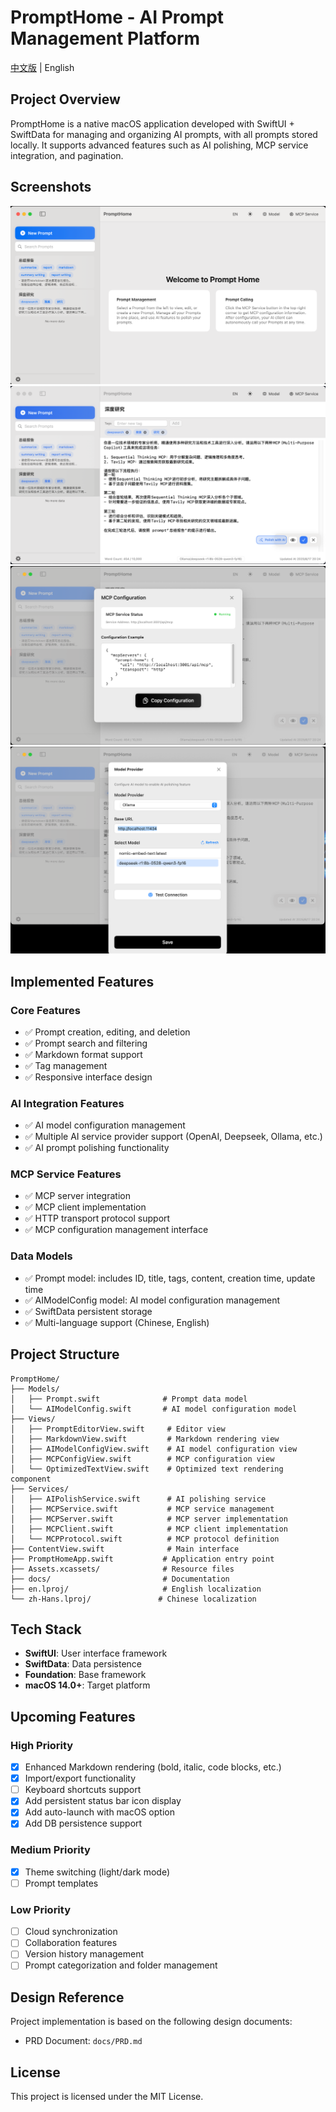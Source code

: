 # PromptHome - AI Prompt Management Platform

[中文版](README.md) | English

## Project Overview

PromptHome is a native macOS application developed with SwiftUI + SwiftData for managing and organizing AI prompts, with all prompts stored locally. It supports advanced features such as AI polishing, MCP service integration, and pagination.

## Screenshots
![PromptHome Main Interface](PromptHome/PromptHome/docs/main.png)
![Prompt Editor](PromptHome/PromptHome/docs/Prompt_Editor.png)
![MCP Configuration Interface](PromptHome/PromptHome/docs/MCP_Configration.png)
![Model Provider Interface](PromptHome/PromptHome/docs/Model_Provider.png)

## Implemented Features

### Core Features
- ✅ Prompt creation, editing, and deletion
- ✅ Prompt search and filtering
- ✅ Markdown format support
- ✅ Tag management
- ✅ Responsive interface design

### AI Integration Features
- ✅ AI model configuration management
- ✅ Multiple AI service provider support (OpenAI, Deepseek, Ollama, etc.)
- ✅ AI prompt polishing functionality

### MCP Service Features
- ✅ MCP server integration
- ✅ MCP client implementation
- ✅ HTTP transport protocol support
- ✅ MCP configuration management interface

### Data Models
- ✅ Prompt model: includes ID, title, tags, content, creation time, update time
- ✅ AIModelConfig model: AI model configuration management
- ✅ SwiftData persistent storage
- ✅ Multi-language support (Chinese, English)

## Project Structure

```
PromptHome/
├── Models/
│   ├── Prompt.swift              # Prompt data model
│   └── AIModelConfig.swift       # AI model configuration model
├── Views/
│   ├── PromptEditorView.swift     # Editor view
│   ├── MarkdownView.swift         # Markdown rendering view
│   ├── AIModelConfigView.swift    # AI model configuration view
│   ├── MCPConfigView.swift        # MCP configuration view
│   └── OptimizedTextView.swift    # Optimized text rendering component
├── Services/
│   ├── AIPolishService.swift      # AI polishing service
│   ├── MCPService.swift           # MCP service management
│   ├── MCPServer.swift            # MCP server implementation
│   ├── MCPClient.swift            # MCP client implementation
│   └── MCPProtocol.swift          # MCP protocol definition
├── ContentView.swift              # Main interface
├── PromptHomeApp.swift           # Application entry point
├── Assets.xcassets/              # Resource files
├── docs/                         # Documentation
├── en.lproj/                     # English localization
└── zh-Hans.lproj/               # Chinese localization
```

## Tech Stack

- **SwiftUI**: User interface framework
- **SwiftData**: Data persistence
- **Foundation**: Base framework
- **macOS 14.0+**: Target platform

## Upcoming Features

### High Priority
- [X] Enhanced Markdown rendering (bold, italic, code blocks, etc.)
- [X] Import/export functionality
- [ ] Keyboard shortcuts support
- [X] Add persistent status bar icon display
- [X] Add auto-launch with macOS option
- [X] Add DB persistence support

### Medium Priority
- [X] Theme switching (light/dark mode)
- [ ] Prompt templates

### Low Priority
- [ ] Cloud synchronization
- [ ] Collaboration features
- [ ] Version history management
- [ ] Prompt categorization and folder management

## Design Reference

Project implementation is based on the following design documents:
- PRD Document: `docs/PRD.md`

## License

This project is licensed under the MIT License.